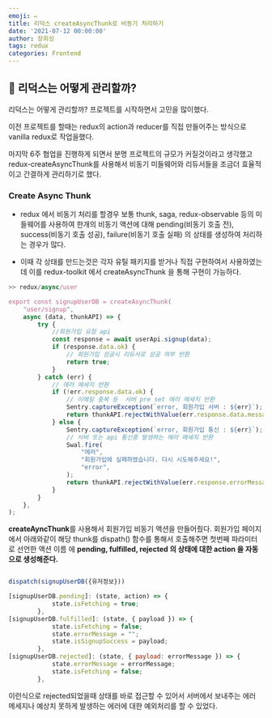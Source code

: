 ```yaml
---
emoji: ✏️
title: 리덕스 createAsyncThunk로 비동기 처리하기
date: '2021-07-12 00:00:00'
author: 장희성
tags: redux
categories: Frontend
---
```


## 🤔 리덕스는 어떻게 관리할까?

리덕스는 어떻게 관리할까? 프로젝트를 시작하면서 고민을 많이했다.

이전 프로젝트를 할때는 redux의 action과 reducer를 직접 만들어주는 방식으로 vanilla redux로 작업을했다.

마지막 6주 협업을 진행하게 되면서 분명 프로젝트의 규모가 커질것이라고 생각했고 redux-createAsyncThunk를 사용해서 비동기 미들웨어와 리듀서들을 조금더 효율적이고 간결하게 관리하기로 했다.

### Create Async Thunk

- redux 에서 비동기 처리를 할경우 보통 thunk, saga, redux-observable 등의 미들웨어를 사용하여 한개의 비동기 액션에 대해 pending(비동기 호출 전), success(비동기 호출 성공), failure(비동기 호출 실패) 의 상태를 생성하여 처리하는 경우가 많다.

- 이때 각 상태를 만드는것은 각자 유틸 패키지를 받거나 직접 구현하여서 사용하였는데 이를 redux-toolkit 에서 createAsyncThunk 을 통해 구현이 가능하다.

```javascript
>> redux/async/user

export const signupUserDB = createAsyncThunk(
    "user/signup",
    async (data, thunkAPI) => {
        try {
            //회원가입 요청 api
            const response = await userApi.signup(data);
            if (response.data.ok) {
                // 회원가입 성공시 리듀서로 성공 여부 반환
                return true;
            }
        } catch (err) {
            // 에러 메세지 반환
            if (!err.response.data.ok) {
                // 이메일 중복 등  서버 pre set 에러 메세지 반환
                Sentry.captureException(`error, 회원가입 서버 : ${err}`);
                return thunkAPI.rejectWithValue(err.response.data.message);
            } else {
                Sentry.captureException(`error, 회원가입 통신 : ${err}`);
                // 서버 또는 api 통신중 발생하는 에러 메세지 반환
                Swal.fire(
                    "에러",
                    "회원가입에 실패하였습니다. 다시 시도해주세요!",
                    "error",
                );
                return thunkAPI.rejectWithValue(err.response.errorMessage);
            }
        }
    },
);

```

**createAyncThunk**를 사용해서 회원가입 비동기 액션을 만들어줬다. 회원가입 페이지에서 아래와같이 해당 thunk를 dispath() 함수를 통해서 호출해주면 첫번째 파라미터로 선언한 액션 이름 에 **pending, fulfilled, rejected 의 상태에 대한 action 을 자동으로 생성해준다.**

```javascript

dispatch(signupUserDB({유저정보}))

[signupUserDB.pending]: (state, action) => {
            state.isFetching = true;
        },
[signupUserDB.fulfilled]: (state, { payload }) => {
            state.isFetching = false;
            state.errorMessage = "";
            state.isSignupSuccess = payload;
        },
[signupUserDB.rejected]: (state, { payload: errorMessage }) => {
            state.errorMessage = errorMessage;
            state.isFetching = false;
        },
```

이런식으로 rejected되었을때 상태를 바로 접근할 수 있어서 서버에서 보내주는 에러 메세지나 예상치 못하게 발생하는 에러에 대한 예외처리를 할 수 있었다.

```toc

```
